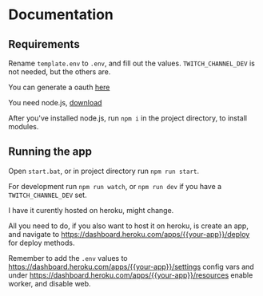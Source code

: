 # Documentation

## Requirements

Rename `template.env` to `.env`, 
and fill out the values.
`TWITCH_CHANNEL_DEV` is not needed, but the others are.

You can generate a oauth [here](https://twitchapps.com/tmi/)

You need node.js, [download](https://nodejs.org/en/)

After you've installed node.js, run `npm i` in the project directory, to install modules.

## Running the app

Open `start.bat`, or in project directory run `npm run start`.

For development run `npm run watch`, or `npm run dev` if you have a `TWITCH_CHANNEL_DEV` set.

I have it curently hosted on heroku, might change.

All you need to do, if you also want to host it on heroku, is create an app, and navigate to
https://dashboard.heroku.com/apps/{{your-app}}/deploy for deploy methods.

Remember to add the `.env` values to https://dashboard.heroku.com/apps/{{your-app}}/settings config vars and under https://dashboard.heroku.com/apps/{{your-app}}/resources enable worker, and disable web.
